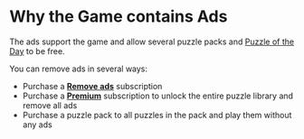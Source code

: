 # Why the Game contains Ads

The ads support the game and allow several puzzle packs and [Puzzle of the Day](https://frenzygames.net/custom/pod) to be free.

You can remove ads in several ways:

* Purchase a [**Remove ads**](https://frenzygames.net/custom/removeads) subscription
* Purchase a [__Premium__](https://frenzygames.net/custom/premium) subscription to unlock the entire puzzle library and remove all ads
* Purchase a puzzle pack to all puzzles in the pack and play them without any ads
